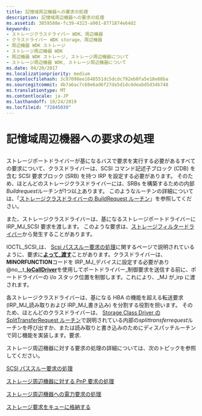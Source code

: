 ```yaml
---
title: 記憶域周辺機器への要求の処理
description: 記憶域周辺機器への要求の処理
ms.assetid: 3859588e-fc39-4323-a901-8771874e64d2
keywords:
- ストレージクラスドライバー WDK、周辺機器
- クラスドライバー WDK storage、周辺機器
- 周辺機器 WDK ストレージ
- ストレージ周辺機器 WDK
- 周辺機器 WDK ストレージ, ストレージ周辺機器について
- ストレージ周辺機器 WDK, ストレージ周辺機器について
ms.date: 04/20/2017
ms.localizationpriority: medium
ms.openlocfilehash: 3c87098ee1648551dc5dcdc792eb0fa5e18e68ba
ms.sourcegitcommit: 4b7a6ac7c68e6ad6f27da5d1dc4deabd5d34b748
ms.translationtype: MT
ms.contentlocale: ja-JP
ms.lasthandoff: 10/24/2019
ms.locfileid: "72845039"
---
```

# <a name="handling-requests-to-storage-peripherals"></a>記憶域周辺機器への要求の処理


## <span id="ddk_handling_requests_to_storage_peripherals_kg"></span><span id="DDK_HANDLING_REQUESTS_TO_STORAGE_PERIPHERALS_KG"></span>


ストレージポートドライバーが基になるバスで要求を実行する必要があるすべての要求について、クラスドライバーは、SCSI コマンド記述子ブロック (CDB) を含む SCSI 要求ブロック (SRB) を持つ IRP を設定する必要があります。 そのため、ほとんどのストレージクラスドライバーには、SRBs を構築するための内部*Buildrequest*ルーチンが1つ以上あります。 このようなルーチンの詳細については、「[ストレージクラスドライバーの BuildRequest ルーチン](storage-class-driver-s-buildrequest-routine.md)」を参照してください。

また、ストレージクラスドライバーは、基になるストレージポートドライバーに IRP\_MJ\_SCSI 要求を渡します。 このような要求は、[ストレージフィルタードライバー](storage-filter-drivers.md)から発生することがあります。

IOCTL\_SCSI\_は、 [Scsi パススルー要求の処理](handling-scsi-pass-through-requests.md)に関するページで説明されているように、要求に[**よって\_渡す**](https://docs.microsoft.com/windows-hardware/drivers/ddi/ntddscsi/ni-ntddscsi-ioctl_scsi_pass_through)ことがあります。クラスドライバーは、 **MINORFUNCTION**コードを IRP\_MJ\_デバイスに設定する必要があり @no__t_[**IoCallDriver**](https://docs.microsoft.com/windows-hardware/drivers/ddi/wdm/nf-wdm-iocalldriver)を使用してポートドライバー\_制御要求を送信する前に、ポートドライバーの i/o スタック位置を制御します。これにより、\_MJ が\_irp に渡されます。

各ストレージクラスドライバーは、基になる HBA の機能を超える転送要求 (IRP\_MJ\_読み取りおよび IRP\_MJ\_書き込み) を分割する役割を担います。 そのため、ほとんどのクラスドライバーは、 [Storage Class Driver の SplitTransferRequest ルーチン](storage-class-driver-s-splittransferrequest-routine.md)で説明されている内部の*splittransferrequest*ルーチンを呼び出すか、または読み取りと書き込みのためにディスパッチルーチンで同じ機能を実装します。要求.

ストレージ周辺機器に対する要求の処理の詳細については、次のトピックを参照してください。

[SCSI パススルー要求の処理](handling-scsi-pass-through-requests.md)

[ストレージ周辺機器に対する PnP 要求の処理](handling-pnp-requests-to-storage-peripherals.md)

[ストレージ周辺機器への電力要求の処理](handling-power-requests-to-storage-peripherals.md)

[ストレージ要求をキューに格納する](queuing-storage-requests.md)

 

 




